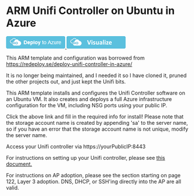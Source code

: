 # ARM Unifi Controller on Ubuntu in Azure

<a href="https://portal.azure.com/#create/Microsoft.Template/uri/https%3A%2F%2Fraw.githubusercontent.com%2Foradcliffe%2FARM-Unifi%2Fmaster%2Fazuredeploy.json" target="_blank">
    <img src="https://raw.githubusercontent.com/Azure/azure-quickstart-templates/master/1-CONTRIBUTION-GUIDE/images/deploytoazure.png"/>
</a>
<a href="http://armviz.io/#/?load=https%3A%2F%2Fraw.githubusercontent.com%2Foradcliffe%2FARM-Unifi%2Fmaster%2Fazuredeploy.json" target="_blank">
<img src="https://raw.githubusercontent.com/Azure/azure-quickstart-templates/master/1-CONTRIBUTION-GUIDE/images/visualizebutton.png"/>
</a>

This ARM template and configuration was borrowed from https://redeploy.se/deploy-unifi-controller-in-azure/

It is no longer being maintained, and I needed it so I have cloned it, pruned the other projects out, and just kept the Unifi bits.

This ARM template installs and configures the Unifi Controller software on an Ubuntu VM.
It also creates and deploys a full Azure infrastructure configuration for the VM, including NSG ports using your public IP.

Click the above link and fill in the required info for install!  Please note that the storage account name is created by appending 'sa' to the server name, so if you have an error that the storage account name is not unique, modify the server name.

Access your Unifi controller via https://yourPublicIP:8443

For instructions on setting up your Unifi controller, please see [this document.](https://dl.ubnt.com/guides/UniFi/UniFi_Controller_V4_UG.pdf)

For instructions on AP adoption, please see the section starting on page 122, Layer 3 adoption.  DNS, DHCP, or SSH'ing directly into the AP are all valid.

